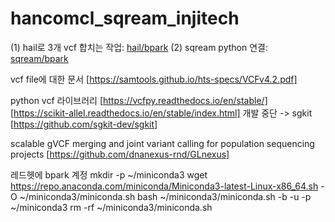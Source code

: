 # hancomcl_sqream_injitech

(1) hail로 3개 vcf 합치는 작업: [hail/bpark]
(2) sqream python 연결: [sqream/bpark]

vcf file에 대한 문서 [https://samtools.github.io/hts-specs/VCFv4.2.pdf]

python vcf 라이브러리
[https://vcfpy.readthedocs.io/en/stable/]
[https://scikit-allel.readthedocs.io/en/stable/index.html] 개발 중단 -> sgkit
[https://github.com/sgkit-dev/sgkit]

scalable gVCF merging and joint variant calling for population sequencing projects [https://github.com/dnanexus-rnd/GLnexus]

레드헷에 bpark 계정
mkdir -p ~/miniconda3
wget https://repo.anaconda.com/miniconda/Miniconda3-latest-Linux-x86_64.sh -O ~/miniconda3/miniconda.sh
bash ~/miniconda3/miniconda.sh -b -u -p ~/miniconda3
rm -rf ~/miniconda3/miniconda.sh

[hail/bpark]: hail/bpark.ipynb
[sqream/bpark]: sqream/bpark.ipynb